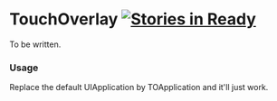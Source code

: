 # TouchOverlay [![Stories in Ready](https://badge.waffle.io/mkauppila/TouchOverlay.png)](http://waffle.io/mkauppila/TouchOverlay)

To be written.



### Usage
Replace the default UIApplication by TOApplication and it'll just work.
